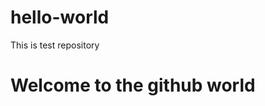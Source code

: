 # hello-world
This is test repository
<html>
  <head>
    <title>Shrinivas</title>
  </head>
  <body>
    <h1>Welcome to the github world</h1>
  </body>
</html>

